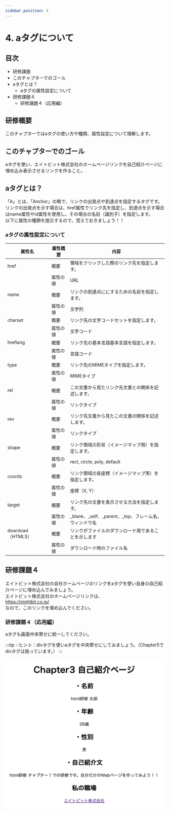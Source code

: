```yaml
---
sidebar_position: 4
---
```


# 4. aタグについて

## 目次

- 研修課題
- このチャプターでのゴール
- aタグとは？
  - aタグの属性設定について
- 研修課題４
  - 研修課題４（応用編）

## 研修概要

このチャプターではaタグの使い方や種類、属性設定について理解します。

## このチャプターでのゴール

aタグを使い、エイトビット株式会社のホームページリンクを自己紹介ページに埋め込み表示させるリンクを作ること。

## aタグとは？

「A」とは、「Anchor」の略で、リンクの出発点や到達点を指定するタグです。  
リンクの出発点を示す場合は、href属性でリンク先を指定し、到達点を示す場合はname属性やid属性を使用し、その場合の名前（識別子）を指定します。  
以下に属性の種類を提示するので、覚えておきましょう！！

### aタグの属性設定について

| 属性名 | 属性概要 | 内容 |
| --- | --- | --- |
| href | 概要 | 領域をクリックした際のリンク先を指定します。 |
| | 属性の値 | URL |
| name | 概要 | リンクの到達点ににするための名前を指定します。 |
| | 属性の値 | 文字列 |
| charset | 概要 | リンク先の文字コードセットを指定します。 |
| | 属性の値 | 文字コード |
| hreflang | 概要 | リンク先の基本言語基本言語を指定します。 |
| | 属性の値 | 言語コード |
| type | 概要 | リンク先のMIMEタイプを指定します。 |
| | 属性の値 | MIMEタイプ |
| rel | 概要 | この文書から見たリンク先文書との関係を記述します。 |
| | 属性の値 | リンクタイプ |
| rev | 概要 | リンク先文書から見たこの文書の関係を記述します。 |
| | 属性の値 | リンクタイプ |
| shape | 概要 | リンク領域の形状（イメージマップ用）を指定します。 |
| | 属性の値 | rect, circle, poly, default |
| coords | 概要 | リンク領域の各座標（イメージマップ用）を指定します。 |
| | 属性の値 | 座標（X, Y） |
| target | 概要 | リンク先の文書を表示させる方法を指定します。 |
| | 属性の値 | _blank、_self、_parent、_top、フレーム名、ウィンドウ名 |
| download（HTML5） | 概要 | リンクがファイルのダウンロード用であることを示します |
| | 属性の値 | ダウンロード時のファイル名 |

## 研修課題４

エイトビット株式会社の会社ホームページのリンクをaタグを使い自身の自己紹介ページに埋め込んでみましょう。  
エイトビット株式会社のホームページリンクは、  
https://eightbit.co.jp/  
なので、このリンクを埋め込んでください。

### 研修課題４（応用編）

aタグも画面中央寄せに統一してください。

:::tip
💡ヒント：divタグを使いaタグを中央寄せにしてみましょう。（Chapter5でdivタグは扱っています。）
:::

![Web](./Image/Image06.png)
